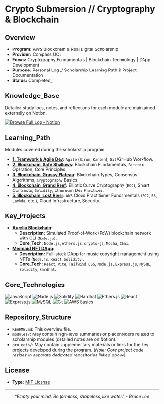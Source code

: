 # Crypto Submersion // Cryptography & Blockchain

## Overview
*   **Program:** AWS Blockchain & Real Digital Scholarship
*   **Provider:** Compass UOL
*   **Focus:** Cryptography Fundamentals | Blockchain Technology | DApp Development
*   **Purpose:** Personal Log // Scholarship Learning Path & Project Documentation
*   **Status:** Completed_

## Knowledge_Base
Detailed study logs, notes, and reflections for each module are maintained externally on Notion.

[![Browse Full Log - Notion](https://img.shields.io/badge/Browse%20Full%20Log-Notion-%23000000?style=for-the-badge&logo=notion&logoColor=FFFFFF)](https://sky-clock-04e.notion.site/Crypto-Submersion-10c0cf477938801ebda8e0059ccb94b7?pvs=4)

## Learning_Path
Modules covered during the scholarship program:

*   **[1. Teamwork & Agile Dev](https://sky-clock-04e.notion.site/10d0cf47793880e88008d2969baad064?v=43eaeedb151747f89e3fac0d19b85023):** `Agile` (`Scrum`, `Kanban`), `Git`/GitHub Workflow.
*   **[2. Blockchain: Safe Shallows](https://sky-clock-04e.notion.site/10d0cf477938804c8175d3fa04be2702?v=fc87071403e249ef86c44c2dbf09e581):** Blockchain Fundamentals, `Bitcoin` Operation, Core Principles.
*   **[3. Blockchain: Grassy Plateau](https://sky-clock-04e.notion.site/10f0cf4779388023b51ccbe7edaf9a8b?v=1b1c2dd9d08f479ea28b44bc68ecbd22&pvs=4):** Blockchain Types, Consensus Algorithms, `Cryptography` Basics.
*   **[4. Blockchain: Grand Reef](https://sky-clock-04e.notion.site/13d0cf47793880178faaebf82e586e3f?v=f545f1d2f28544398a4d4252bd9eaabc):** Elliptic Curve Cryptography (`ECC`), Smart Contracts, `Solidity`, Ethereum Dev Practices.
*   **[5. Blockchain: Lost River](https://sky-clock-04e.notion.site/1770cf477938804dadc2d0a3b0910542?v=fa10c52483324d8eb1ed160d20ccccd9&pvs=4):** `AWS` Cloud Practitioner Fundamentals (`EC2`, `S3`, `Lambda`, etc.), Cloud Infrastructure, Security.

## Key_Projects

*   **[Aurelia Blockchain](https://github.com/vasconcel/aurelia-blockchain):**
    *   **Description:** Simulated Proof-of-Work (PoW) blockchain network with CLI (`Node.js`).
    *   **Core_Tech:** `Node.js`, `ethers.js`, `crypto-js`, `Mocha`, `Chai`.
*   **[Mermaid NFT DApp](https://github.com/vasconcel/mermaid-NFT):**
    *   **Description:** Full-stack DApp for music copyright management using NFTs (`Node.js`, `React`, `Solidity`).
    *   **Core_Tech:** `React`, `Vite`, `Tailwind CSS`, `Node.js`, `Express.js`, `MySQL`, `Solidity`, `Hardhat`.

## Core_Technologies
<p align="left">
  <img src="https://img.shields.io/badge/JavaScript-%23000000?style=for-the-badge&logo=javascript&logoColor=FFFFFF" alt="JavaScript"/>
  <img src="https://img.shields.io/badge/Node.js-%23000000?style=for-the-badge&logo=node.js&logoColor=FFFFFF" alt="Node.js"/>
  <img src="https://img.shields.io/badge/Solidity-%23000000?style=for-the-badge&logo=solidity&logoColor=FFFFFF" alt="Solidity"/>
  <img src="https://img.shields.io/badge/Hardhat-%23000000?style=for-the-badge&logo=hardhat&logoColor=FFFFFF" alt="Hardhat"/>
  <img src="https://img.shields.io/badge/Ethers.js-%23000000?style=for-the-badge&logo=ethereum&logoColor=FFFFFF" alt="Ethers.js"/>
  <img src="https://img.shields.io/badge/React-%23000000?style=for-the-badge&logo=react&logoColor=FFFFFF" alt="React"/>
  <img src="https://img.shields.io/badge/Express-%23000000?style=for-the-badge&logo=express&logoColor=FFFFFF" alt="Express.js"/>
  <img src="https://img.shields.io/badge/MySQL-%23000000?style=for-the-badge&logo=mysql&logoColor=FFFFFF" alt="MySQL"/>
  <img src="https://img.shields.io/badge/Git-%23000000?style=for-the-badge&logo=git&logoColor=FFFFFF" alt="Git"/>
  <img src="https://img.shields.io/badge/AWS-%23000000?style=for-the-badge&logo=amazon-aws&logoColor=FFFFFF" alt="AWS Basics"/>
</p>

## Repository_Structure
*   `README.md`: This overview file.
*   `modules/`: May contain high-level summaries or placeholders related to scholarship modules (detailed notes are on Notion).
*   `projects/`: May contain supplementary materials or links for the key projects developed during the program. *(Note: Core project code resides in separate dedicated repositories linked above).*

## License
*   **Type:** [MIT License](LICENSE)

---
<p align="center">
  <i>“Empty your mind. Be formless, shapeless, like water.”
 - Bruce Lee</i>
</p>
